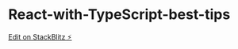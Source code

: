 # React-with-TypeScript-best-tips

[Edit on StackBlitz ⚡️](https://stackblitz.com/edit/stackblitz-starters-uadysn)